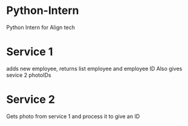 # Python-Intern
Python Intern for Align tech

# Service 1 

adds new employee, returns list employee and employee ID
Also gives sevice 2 photoIDs

# Service 2 

Gets photo from service 1 and process it to give an ID
